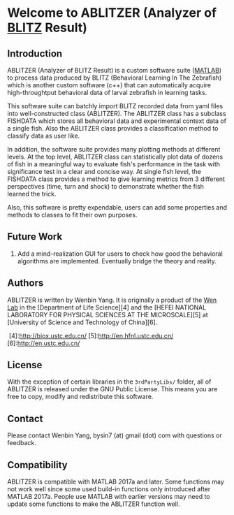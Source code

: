 Welcome to ABLITZER (Analyzer of [BLITZ][1] Result)
======================
Introduction
------------
ABLITZER (Analyzer of BLITZ Result) is a custom software suite ([MATLAB][2]) to process data produced by BLITZ (Behavioral Learning In The Zebrafish) which is another custom software (c++) that can automatically acquire high-throughtput behavioral data of larval zebrafish in learning tasks.

This software suite can batchly import BLITZ recorded data from yaml files into well-constructed class (ABLITZER). The ABLITZER class has a subclass FISHDATA which stores all behavioral data and experimental context data of a single fish. Also the ABLITZER class provides a classification method to classify data as user like. 

In addition, the software suite provides many plotting methods at different levels. At the top level, ABLITZER class can statistically plot data of dozens of fish in a meaningful way to evaluate fish's performance in the task with significance test in a clear and concise way. At single fish level, the FISHDATA class provides a method to give learning metrics from 3 different perspectives (time, turn and shock) to demonstrate whether the fish learned the trick.

Also, this software is pretty expendable, users can add some properties and methods to classes to fit their own purposes. 

[1]:https://github.com/Wenlab/BLITZ
[2]:https://www.mathworks.com/products/matlab.html

Future Work
-------
1. Add a mind-realization GUI for users to check how good the behavioral algorithms are implemented. Eventually bridge the theory and reality.


Authors
-------

ABLITZER is written by Wenbin Yang. It is originally a  product of the [Wen Lab][3] in the [Department of Life Science][4] and the [HEFEI NATIONAL LABORATORY FOR PHYSICAL SCIENCES AT THE MICROSCALE][5] at [University of Science and Technology of China][6]. 

  [3]:http://www.wenlab.org/
  [4]:http://biox.ustc.edu.cn/
  [5]:http://en.hfnl.ustc.edu.cn/
  [6]:http://en.ustc.edu.cn/
  
  
License
-------
With the exception of certain libraries in the `3rdPartyLibs/` folder, all of ABLITZER is released under the GNU Public License. This means you are free to copy, modify and redistribute this software. 

Contact
-------
Please contact Wenbin Yang, bysin7 (at) gmail (dot) com with questions or feedback.


Compatibility
--------------
ABLITZER is compatible with MATLAB 2017a and later.
Some functions may not work well since some used build-in functions only introduced after MATLAB 2017a.
People use MATLAB with earlier versions may need to update some functions to make the ABLITZER function well.
